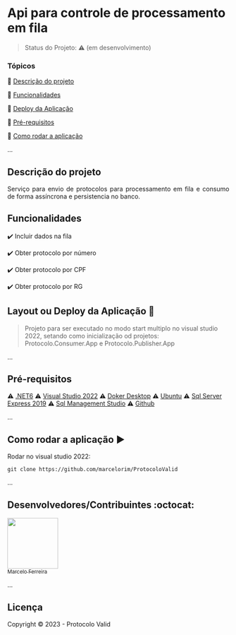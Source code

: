<h1>Api para controle de processamento em fila</h1> 

> Status do Projeto: :warning: (em desenvolvimento)

### Tópicos 

:small_blue_diamond: [Descrição do projeto](#descrição-do-projeto)

:small_blue_diamond: [Funcionalidades](#funcionalidades)

:small_blue_diamond: [Deploy da Aplicação](#deploy-da-aplicação-dash)

:small_blue_diamond: [Pré-requisitos](#pré-requisitos)

:small_blue_diamond: [Como rodar a aplicação](#como-rodar-a-aplicação-arrow_forward)

... 

## Descrição do projeto 

<p align="justify">
  Serviço para envio de protocolos para processamento em fila e consumo de forma assíncrona e persistencia no banco. 
</p>

## Funcionalidades

:heavy_check_mark: Incluir dados na fila  

:heavy_check_mark: Obter protocolo por número  

:heavy_check_mark: Obter protocolo por CPF  

:heavy_check_mark: Obter protocolo por RG  

## Layout ou Deploy da Aplicação :dash:

> Projeto para ser executado no modo start multiplo no visual studio 2022, setando como inicialização od projetos: Protocolo.Consumer.App e Protocolo.Publisher.App

... 

## Pré-requisitos

:warning: [.NET6](https://dotnet.microsoft.com/en-us/download/dotnet/6.0)
:warning: [Visual Studio 2022](https://visualstudio.microsoft.com/pt-br/vs/community/)
:warning: [Doker Desktop](https://www.docker.com/products/docker-desktop/)
:warning: [Ubuntu](https://ubuntu.com/download/desktop)
:warning: [Sql Server Express 2019](https://www.microsoft.com/pt-br/download/details.aspx?id=101064)
:warning: [Sql Management Studio](https://learn.microsoft.com/pt-BR/sql/ssms/download-sql-server-management-studio-ssms?view=sql-server-ver16)
:warning: [Github](https://github.com/)

... 

## Como rodar a aplicação :arrow_forward:

Rodar no visual studio 2022: 

```
git clone https://github.com/marcelorim/ProtocoloValid
```

... 

## Desenvolvedores/Contribuintes :octocat:

[<img src="https://avatars.githubusercontent.com/u/1753492?s=400&v=4" width=115><br><sub>Marcelo Ferreira</sub>](https://github.com/marcelorim) 

... 

## Licença 

Copyright :copyright: 2023 - Protocolo Valid
